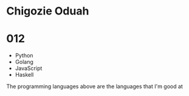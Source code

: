 # Chigozie Oduah
# 012

* Python 
* Golang
* JavaScript
* Haskell

The programming languages above are the languages that I'm good at